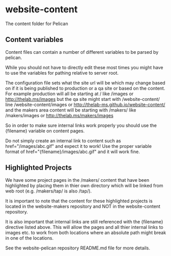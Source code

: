 # website-content
The content folder for Pelican

## Content variables
Content files can contain a number of different variables to be parsed by pelican.

While you should not have to directly edit these most times you might have to use the variables for pathing relative to server root.

The configuration file sets what the site url will be which may change based on if it is being published to production or a qa site or based on the content.  
For example production will all be starting at / like /images or http://thelab.ms/images but the qa site might start with /website-content/ line /website-content/images or http://thelab-ms.github.io/website-content/ and the makers area content will be starting with /makers/ like /makers/images or http://thelab.ms/makers/images

So in order to make sure internal links work properly you should use the {filename} variable on content pages.

Do not simply create an internal link to content such as href="/images/abc.gif" and expect it to work!  Use the proper variable format of href="{filename}/images/abc.gif" and it will work fine.

## Highlighted Projects

We have some project pages in the /makers/ content that have been highlighted by placing them in thier own directory which will be linked from web root (e.g. /makers/tap/ is also /tap/).  

It is important to note that the content for these highlighted projects is located in the website-makers repository and NOT in the website-content repository.

It is also important that internal links are still referenced with the {filename} directive listed above.
This will allow the pages and all thier internal links to images etc. to work from both locations where an absolute path might break in one of the locations.


See the website-pelican repository README.md file for more details.

